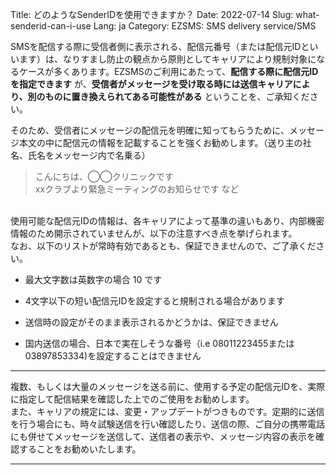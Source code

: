 Title: どのようなSenderIDを使用できますか？
Date: 2022-07-14
Slug: what-senderid-can-i-use
Lang: ja
Category: EZSMS: SMS delivery service/SMS

SMSを配信する際に受信者側に表示される、配信元番号（または配信元IDといいます）は、なりすまし防止の観点から原則としてキャリアにより規制対象になるケースが多くあります。EZSMSのご利用にあたって、**配信する際に配信元IDを指定できます** が、**受信者がメッセージを受け取る時には送信キャリアにより、別のものに置き換えられてある可能性がある** ということを、ご承知ください。<br>

そのため、受信者にメッセージの配信元を明確に知ってもらうために、メッセージ本文の中に配信元の情報を記載することを強くお勧めします。（送り主の社名、氏名をメッセージ内で名乗る）<br>
> こんにちは、◯◯クリニックです<br>
> xxクラブより緊急ミーティングのお知らせです
など
<br>
使用可能な配信元IDの情報は、各キャリアによって基準の違いもあり、内部機密情報のため開示されていませんが、以下の注意すべき点を挙げられます。<br>
なお、以下のリストが常時有効であるとも、保証できませんので、ご了承ください。

* 最大文字数は英数字の場合 10 です

* 4文字以下の短い配信元IDを設定すると規制される場合があります

* 送信時の設定がそのまま表示されるかどうかは、保証できません

* 国内送信の場合、日本で実在しそうな番号（i.e 08011223455または03897853334)を設定することはできません

***
複数、もしくは大量のメッセージを送る前に、使用する予定の配信元IDを、実際に指定して配信結果を確認した上でのご使用をお勧めします。<br>
また、キャリアの規定には、変更・アップデートがつきものです。定期的に送信を行う場合にも、時々試験送信を行い確認したり、送信の際、ご自分の携帯電話にも併せてメッセージを送信して、送信者の表示や、メッセージ内容の表示を確認することをお勧めいたします。
***
